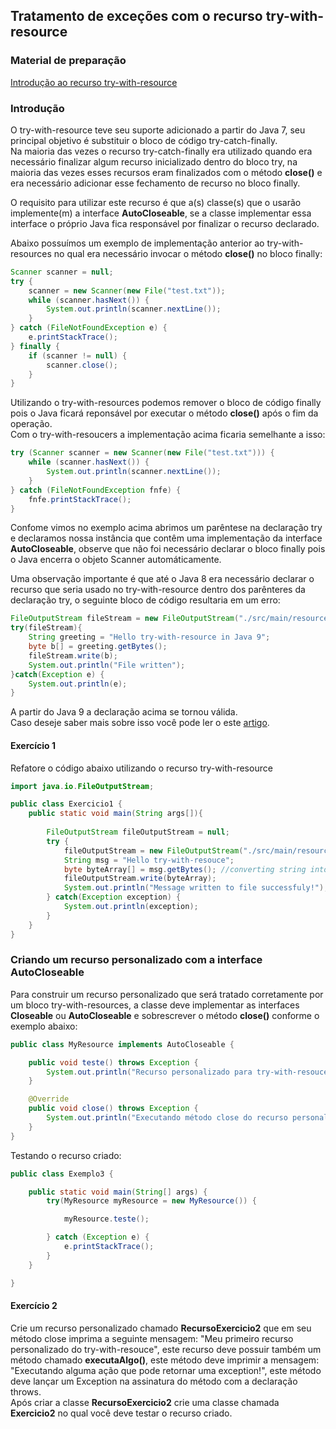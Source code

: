 ## Tratamento de exceções com o recurso try-with-resource

### Material de preparação
[Introdução ao recurso try-with-resource](https://www.baeldung.com/java-try-with-resources)<br/>

### Introdução
O try-with-resource teve seu suporte adicionado a partir do Java 7, seu principal objetivo é substituir o bloco de código try-catch-finally.<br/>
Na maioria das vezes o recurso try-catch-finally era utilizado quando era necessário finalizar algum recurso inicializado dentro do bloco try, na maioria das vezes esses recursos 
eram finalizados com o método **close()** e era necessário adicionar esse fechamento de recurso no bloco finally.

O requisito para utilizar este recurso é que a(s) classe(s) que o usarão implemente(m) a interface **AutoCloseable**, se a classe implementar essa interface o próprio Java fica 
responsável por finalizar o recurso declarado.

Abaixo possuímos um exemplo de implementação anterior ao try-with-resources no qual era necessário invocar o método **close()** no bloco finally:
```java
Scanner scanner = null;
try {
    scanner = new Scanner(new File("test.txt"));
    while (scanner.hasNext()) {
        System.out.println(scanner.nextLine());
    }
} catch (FileNotFoundException e) {
    e.printStackTrace();
} finally {
    if (scanner != null) {
        scanner.close();
    }
}
```

Utilizando o try-with-resources podemos remover o bloco de código finally pois o Java ficará reponsável por executar o método **close()** após o fim da operação.<br/>
Com o try-with-resoucers a implementação acima ficaria semelhante a isso:
```java
try (Scanner scanner = new Scanner(new File("test.txt"))) {
    while (scanner.hasNext()) {
        System.out.println(scanner.nextLine());
    }
} catch (FileNotFoundException fnfe) {
    fnfe.printStackTrace();
}
```

Confome vimos no exemplo acima abrimos um parêntese na declaração try e declaramos nossa instância que contêm uma implementação da interface **AutoCloseable**, observe que não 
foi necessário declarar o bloco finally pois o Java encerra o objeto Scanner automáticamente.

Uma observação importante é que até o Java 8 era necessário declarar o recurso que seria usado no try-with-resource dentro dos parênteres da declaração try, o seguinte bloco de 
código resultaria em um erro:
```java
FileOutputStream fileStream = new FileOutputStream("./src/main/resources/test.txt");
try(fileStream){
    String greeting = "Hello try-with-resource in Java 9";
    byte b[] = greeting.getBytes();
    fileStream.write(b);
    System.out.println("File written");
}catch(Exception e) {
    System.out.println(e);
}
```
A partir do Java 9 a declaração acima se tornou válida.<br/>
Caso deseje saber mais sobre isso você pode ler o este [artigo](https://www.tutorialspoint.com/java9/java9_try_with_resources_improvement).


#### Exercício 1
Refatore o código abaixo utilizando o recurso try-with-resource
```java
import java.io.FileOutputStream;

public class Exercicio1 {
    public static void main(String args[]){
        
        FileOutputStream fileOutputStream = null;
        try {
            fileOutputStream = new FileOutputStream("./src/main/resources/test.txt");
            String msg = "Hello try-with-resouce";
            byte byteArray[] = msg.getBytes(); //converting string into byte array
            fileOutputStream.write(byteArray);
            System.out.println("Message written to file successfuly!");
        } catch(Exception exception) {
            System.out.println(exception);
        }
    }
}
``` 

### Criando um recurso personalizado com a interface AutoCloseable
Para construir um recurso personalizado que será tratado corretamente por um bloco try-with-resources, a classe deve implementar as interfaces **Closeable** ou **AutoCloseable** 
e sobrescrever o método **close()** conforme o exemplo abaixo:
```java
public class MyResource implements AutoCloseable {

    public void teste() throws Exception {
        System.out.println("Recurso personalizado para try-with-resouce sendo utilizado!");
    }

    @Override
    public void close() throws Exception {
        System.out.println("Executando método close do recurso personalizado!");
    }
}
```

Testando o recurso criado:
```java
public class Exemplo3 {

    public static void main(String[] args) {
        try(MyResource myResource = new MyResource()) {

            myResource.teste();

        } catch (Exception e) {
            e.printStackTrace();
        }
    }

}
```

#### Exercício 2
Crie um recurso personalizado chamado **RecursoExercicio2** que em seu método close imprima a seguinte mensagem: "Meu primeiro recurso personalizado do try-with-resouce", 
este recurso deve possuir também um método chamado **executaAlgo()**, este método deve imprimir a mensagem: "Executando alguma ação que pode retornar uma exception!", este método 
deve lançar um Exception na assinatura do método com a declaração throws.<br/>
Após criar a classe **RecursoExercicio2** crie uma classe chamada **Exercicio2** no qual você deve testar o recurso criado.

